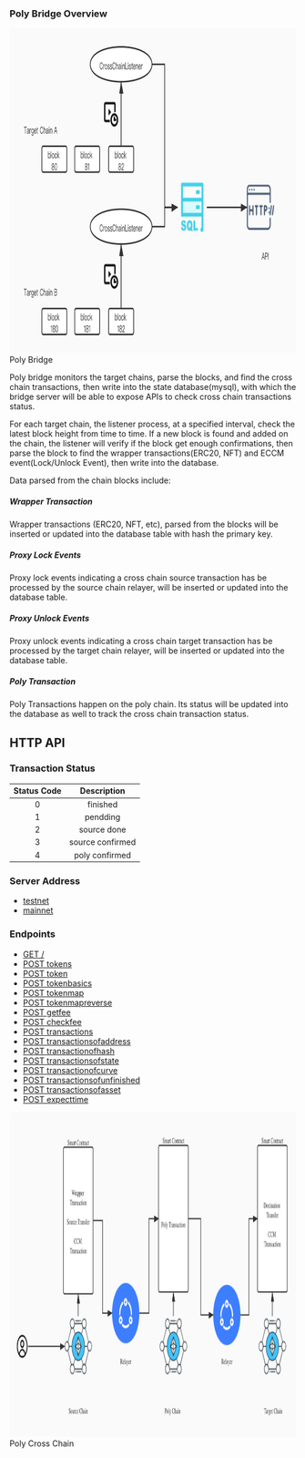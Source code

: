 ### Poly Bridge Overview


<div align=center><img width="800" height="570" src="doc/bridge/PolyBridge.jpg"/></div>
Poly Bridge


Poly bridge monitors the target chains, parse the blocks, and find the cross chain transactions, then write into the state database(mysql), with which the bridge server will be able to expose APIs to check cross chain transactions status.


For each target chain, the listener process, at a specified interval, check the latest block height from time to time. If a new block is found and added on the chain, the listener will verify if the block get enough confirmations, then parse the block to find the wrapper transactions(ERC20, NFT) and ECCM event(Lock/Unlock Event), then write into the database.


Data parsed from the chain blocks include:
##### Wrapper Transaction

Wrapper transactions (ERC20, NFT, etc), parsed from the blocks will be inserted or updated into the database table with hash the primary key. 

##### Proxy Lock Events

Proxy lock events indicating a cross chain source transaction has be processed by the source chain relayer, will be inserted or updated into the database table.

##### Proxy Unlock Events

Proxy unlock events indicating a cross chain target transaction has be processed by the target chain relayer, will be inserted or updated into the database table.

##### Poly Transaction

Poly Transactions happen on the poly chain. Its status will be updated into the database as well to track the cross chain transaction status. 

## HTTP API

### Transaction Status

Status Code|Description
:--:|:--:
0|finished
1|pendding
2|source done
3|source confirmed
4|poly confirmed

### Server Address
* [testnet](https://bridge.poly.network/testnet/v1/)
* [mainnet](https://bridge.poly.network/v1/)

### Endpoints
* [GET /](#get-/)
* [POST tokens](#post-tokens)
* [POST token](#post-token)
* [POST tokenbasics](#post-tokenbasics)
* [POST tokenmap](#post-tokenmap)
* [POST tokenmapreverse](#post-tokenmapreverse)
* [POST getfee](#post-getfee)
* [POST checkfee](#post-checkfee)
* [POST transactions](#post-transactions)
* [POST transactionsofaddress](#post-transactionsofaddress)
* [POST transactionofhash](#post-transactionofhash)
* [POST transactionsofstate](#post-transactionsofstate)
* [POST transactionofcurve](#post-transactionofcurve)
* [POST transactionsofunfinished](#post-transactionsofunfinished)
* [POST transactionsofasset](#post-transactionsofasset)
* [POST expecttime](#post-expecttime)


<div align=center><img width="800" height="570" src="doc/bridge/PolyCrossChain.jpg"/></div>
Poly Cross Chain


